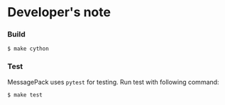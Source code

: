 # Developer's note

### Build

```
$ make cython
```


### Test

MessagePack uses `pytest` for testing.
Run test with following command:

```
$ make test
```
